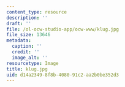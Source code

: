 ```yaml
---
content_type: resource
description: ''
draft: ''
file: /ol-ocw-studio-app/ocw-www/klug.jpg
file_size: 13646
metadata:
  caption: ''
  credit: ''
  image_alt: ''
resourcetype: Image
title: klug.jpg
uid: d14a2349-8f8b-4080-91c2-aa2b0be352d3
---
```

